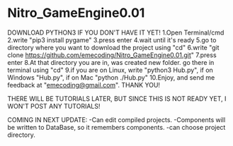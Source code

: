 # Nitro_GameEngine0.01
DOWNLOAD PYTHON3 IF YOU DON'T HAVE IT YET!
1.Open Terminal/cmd
2.write "pip3 install pygame"
3.press enter
4.wait until it's ready
5.go to directory where you want to download the project using "cd"
6.write "git clone https://github.com/emecoding/Nitro_GameEngine0.01.git"
7.press enter
8.At that directory you are in, was created new folder. go there in terminal using "cd"
9.if you are on Linux, write "python3 Hub.py", if on Windows "Hub.py", if on Mac "python ./Hub.py"
10.Enjoy, and send me feedback at "emecoding@gmail.com". THANK YOU!



THERE WILL BE TUTORIALS LATER, BUT SINCE THIS IS NOT READY YET, I WON'T POST ANY TUTORIALS!

COMING IN NEXT UPDATE:
 -Can edit compiled projects.
 -Components will be written to DataBase, so it remembers components.
 -can choose project directory.
